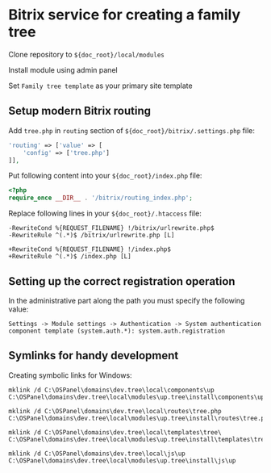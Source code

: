 # Bitrix service for creating a family tree

Clone repository to `${doc_root}/local/modules`

Install module using admin panel

Set `Family tree template` as your primary site template

## Setup modern Bitrix routing

Add `tree.php` in `routing` section of `${doc_root}/bitrix/.settings.php` file:

```php
'routing' => ['value' => [
	'config' => ['tree.php']
]],
```

Put following content into your `${doc_root}/index.php` file:

```php
<?php
require_once __DIR__ . '/bitrix/routing_index.php';
```

Replace following lines in your `${doc_root}/.htaccess` file:

```
-RewriteCond %{REQUEST_FILENAME} !/bitrix/urlrewrite.php$
-RewriteRule ^(.*)$ /bitrix/urlrewrite.php [L]

+RewriteCond %{REQUEST_FILENAME} !/index.php$
+RewriteRule ^(.*)$ /index.php [L]
```

## Setting up the correct registration operation

In the administrative part along the path you must specify the following value:
```
Settings -> Module settings -> Authentication -> System authentication component template (system.auth.*): system.auth.registration
```
## Symlinks for handy development


Creating symbolic links for Windows:

```
mklink /d C:\OSPanel\domains\dev.tree\local\components\up C:\OSPanel\domains\dev.tree\local\modules\up.tree\install\components\up

mklink /d C:\OSPanel\domains\dev.tree\local\routes\tree.php C:\OSPanel\domains\dev.tree\local\modules\up.tree\install\routes\tree.php

mklink /d C:\OSPanel\domains\dev.tree\local\templates\tree\ C:\OSPanel\domains\dev.tree\local\modules\up.tree\install\templates\tree

mklink /d C:\OSPanel\domains\dev.tree\local\js\up C:\OSPanel\domains\dev.tree\local\modules\up.tree\install\js\up
```